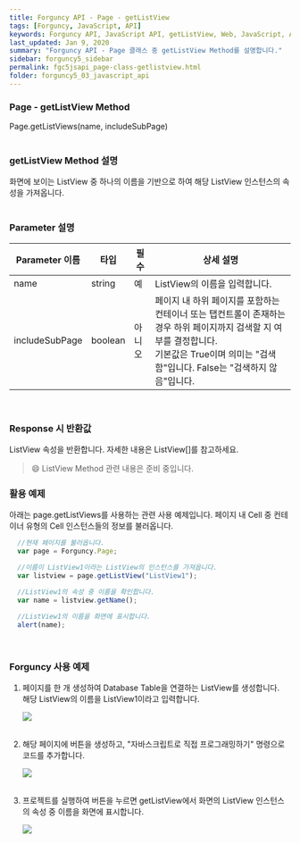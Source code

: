 ```yaml
---
title: Forguncy API - Page - getListView
tags: [Forguncy, JavaScript, API]
keywords: Forguncy API, JavaScript API, getListView, Web, JavaScript, API
last_updated: Jan 9, 2020
summary: "Forguncy API - Page 클래스 중 getListView Method를 설명합니다."
sidebar: forguncy5_sidebar
permalink: fgc5jsapi_page-class-getlistview.html
folder: forguncy5_03_javascript_api
---
```


### Page - getListView Method
Page.getListViews(name, includeSubPage)
<br /><br />

### getListView Method 설명
화면에 보이는 ListView 중 하나의 이름을 기반으로 하여 해당 ListView 인스턴스의 속성을 가져옵니다.
<br /><br />

### Parameter 설명

| Parameter 이름 | 타입 | 필수 | 상세 설명 |
| --- | --- | --- | --- |
| name | string | 예 | ListView의 이름을 입력합니다. |
| includeSubPage | boolean | 아니오 | 페이지 내 하위 페이지를 포함하는 컨테이너 또는 탭컨트롤이 존재하는 경우 하위 페이지까지 검색할 지 여부를 결정합니다. <br />기본값은 True이며 의미는 "검색함"입니다. False는 "검색하지 않음"입니다. |

<br />

### Response 시 반환값
ListView 속성을 반환합니다. 자세한 내용은 ListView[]를 참고하세요.

> 😄 ListView Method 관련 내용은 준비 중입니다.

<!-- <br /><br /> 위 memo를 삭제할 때 comment 제거 -->

### 활용 예제
아래는 page.getListViews를 사용하는 관련 사용 예제입니다. 페이지 내 Cell 중 컨테이너 유형의 Cell 인스턴스들의 정보를 불러옵니다.
<br />

~~~javascript
  //현재 페이지를 불러옵니다.
  var page = Forguncy.Page;

  //이름이 ListView1이라는 ListView의 인스턴스를 가져옵니다.
  var listview = page.getListView("ListView1");

  //ListView1의 속성 중 이름을 확인합니다.
  var name = listview.getName();
  
  //ListView1의 이름을 화면에 표시합니다.
  alert(name);
~~~

<br />

### Forguncy 사용 예제

1. 페이지를 한 개 생성하여 Database Table을 연결하는 ListView를 생성합니다.<br />
    해당 ListView의 이름을 ListView1이라고 입력합니다.

    ![]({{site.url}}/images/forguncy5/ex-ss_page-getlistview01.png)
    <br /><br />

2. 해당 페이지에 버튼을 생성하고, "자바스크립트로 직접 프로그래밍하기" 명령으로 코드를 추가합니다.

    ![]({{site.url}}/images/forguncy5/ex-ss_page-getlistview02.png)
    <br /><br />

3. 프로젝트를 실행하여 버튼을 누르면 getListView에서 화면의 ListView 인스턴스의 속성 중 이름을 화면에 표시합니다.

    ![]({{site.url}}/images/forguncy5/ex-ss_page-getlistview03.gif)

<br /><br />